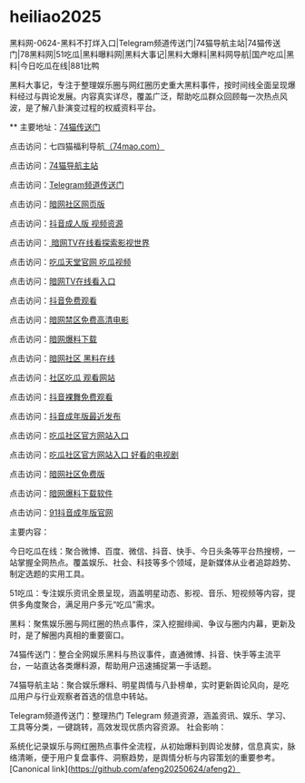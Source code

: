 # heiliao2025
黑料网-0624-黑料不打烊入口|Telegram频道传送门|74猫导航主站|74猫传送门|78黑料网|51吃瓜|黑料曝料网|黑料大事记|黑料大爆料|黑料网导航|国产吃瓜|黑料|今日吃瓜在线|881比鸭

黑料大事记，专注于整理娱乐圈与网红圈历史重大黑料事件，按时间线全面呈现爆料经过与舆论发展。内容真实详尽，覆盖广泛，帮助吃瓜群众回顾每一次热点风波，是了解八卦演变过程的权威资料平台。

** 主要地址：<a href="https://74mao.com/">74猫传送门</a>

点击访问：七四猫福利导航<a href="https://74mao.com/">（74mao.com）</a>

点击访问：<a href="https://74mao.com/">74猫导航主站</a>

点击访问：<a href="https://74mao.com/">Telegram频道传送门</a>

点击访问：<a href="https://aw2-13.pages.dev/">暗网社区网页版</a>

点击访问：<a href="https://dy1-14.pages.dev/">抖音成人版 视频资源</a>

点击访问：<a href="https://aw9-14.pages.dev/"> 暗网TV在线看探索影视世界</a>

点击访问：<a href="https://cg7-49.pages.dev/">吃瓜天堂官网 吃瓜视频</a>

点击访问：<a href="https://aw9-08.pages.dev/">暗网TV在线看入口</a>

点击访问：<a href="https://dy9-01.pages.dev/">抖音免费观看</a>

点击访问：<a href="https://aw4-11.pages.dev/">暗网禁区免费高清电影</a>

点击访问：<a href="https://aw6-11.pages.dev/">暗网爆料下载</a>

点击访问：<a href="https://aw1-23.pages.dev/">暗网社区 黑料在线</a>

点击访问：<a href="https://cg8-45.pages.dev/">社区吃瓜 观看网站</a>

点击访问：<a href="https://dy9-22.pages.dev/">抖音裸舞免费观看</a>

点击访问：<a  href="https://dy4-08.pages.dev/">抖音成年版最近发布</a>

点击访问：<a  href="https://cg4-47.pages.dev/">吃瓜社区官方网站入口</a>

点击访问：<a href="https://cg5-48.pages.dev/">吃瓜社区官方网站入口 好看的电视剧</a>

点击访问：<a href="https://aw2-07.pages.dev/">暗网社区免费版</a>

点击访问：<a href="https://aw6-10.pages.dev/">暗网爆料下载软件</a>

点击访问：<a href="https://dy2-11.pages.dev/">91抖音成年版官网</a>

主要内容：

今日吃瓜在线：聚合微博、百度、微信、抖音、快手、今日头条等平台热搜榜，一站掌握全网热点。覆盖娱乐、社会、科技等多个领域，是新媒体从业者追踪趋势、制定选题的实用工具。

51吃瓜：专注娱乐资讯全景呈现，涵盖明星动态、影视、音乐、短视频等内容，提供多角度聚合，满足用户多元“吃瓜”需求。

黑料：聚焦娱乐圈与网红圈的热点事件，深入挖掘绯闻、争议与圈内内幕，更新及时，是了解圈内真相的重要窗口。

74猫传送门：整合全网娱乐黑料与热议事件，直通微博、抖音、快手等主流平台，一站直达各类爆料源，帮助用户迅速捕捉第一手话题。

74猫导航主站：聚合娱乐爆料、明星舆情与八卦榜单，实时更新舆论风向，是吃瓜用户与行业观察者首选的信息中转站。

Telegram频道传送门：整理热门 Telegram 频道资源，涵盖资讯、娱乐、学习、工具等分类，一键跳转，高效发现优质内容资源。
社会影响：

系统化记录娱乐与网红圈热点事件全流程，从初始爆料到舆论发酵，信息真实，脉络清晰，便于用户复盘事件、洞察趋势，是舆情分析与内容策划的重要参考。
[Canonical link](https://github.com/afeng20250624/afeng2）
